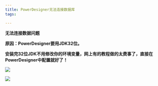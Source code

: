 ```yaml
---
title: PowerDesigner无法连接数据库
tags:

---
```


**无法连接数据问题**

**原因：PowerDesigner要用JDK32位。**

**安装完32位JDK不用修改你的环境变量，网上有的教程做的太费事了，直接在PowerDesigner中配置就好了！**

![](C:\Blog\zividoor.github.io\source\_drafts\PowerDesigner无法连接数据库\20190518094347513.png)

![](C:\Blog\zividoor.github.io\source\_drafts\PowerDesigner无法连接数据库\20190518094416774.png)